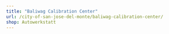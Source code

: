 ```yaml
---
title: "Baliwag Calibration Center"
url: /city-of-san-jose-del-monte/baliwag-calibration-center/
shop: Autowerkstatt
---
```

